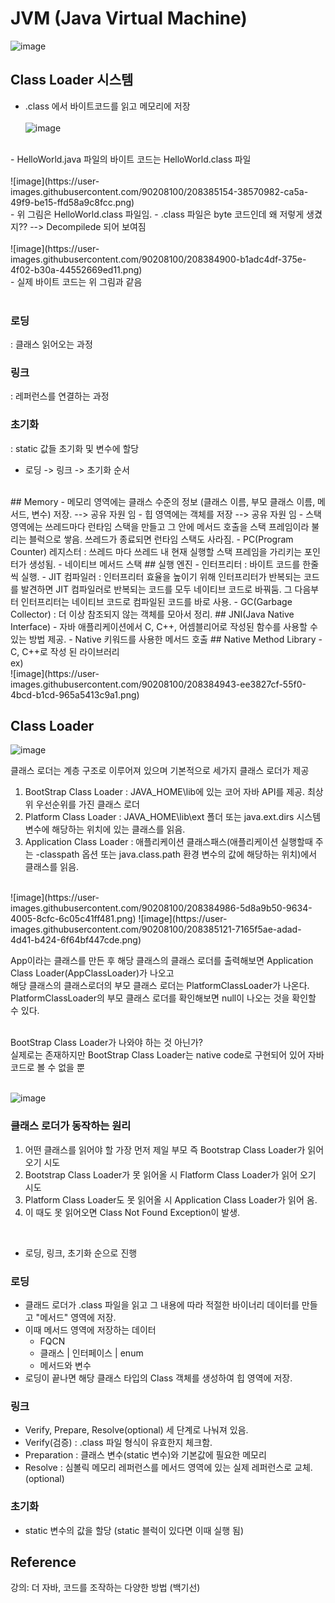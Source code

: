 # JVM (Java Virtual Machine)
![image](https://user-images.githubusercontent.com/90208100/208384637-01a99db7-eca6-49a1-a932-bbf3e34560af.png)
## Class Loader 시스템
- .class 에서 바이트코드를 읽고 메모리에 저장
<br><br>
![image](https://user-images.githubusercontent.com/90208100/208384844-e79eb8c9-96e0-4de9-ba12-ab2357f6ffda.png)
<br>
- HelloWorld.java 파일의 바이트 코드는 HelloWorld.class 파일
<br><br>
![image](https://user-images.githubusercontent.com/90208100/208385154-38570982-ca5a-49f9-be15-ffd58a9c8fcc.png)
<br>
- 위 그림은 HelloWorld.class 파일임. 
- .class 파일은 byte 코드인데 왜 저렇게 생겼지?? --> Decompilede 되어 보여짐
<br><br>
![image](https://user-images.githubusercontent.com/90208100/208384900-b1adc4df-375e-4f02-b30a-44552669ed11.png)
<br>
- 실제 바이트 코드는 위 그림과 같음
<br><br>

### 로딩
: 클래스 읽어오는 과정
### 링크
: 레퍼런스를 연결하는 과정
### 초기화
: static 값들 초기화 및 변수에 할당
<br>
* 로딩 -> 링크 -> 초기화 순서
<br>
## Memory
- 메모리 영역에는 클래스 수준의 정보 (클래스 이름, 부모 클래스 이름, 메서드, 변수) 저장. --> 공유 자원 임
- 힙 영역에는 객체를 저장 --> 공유 자원 임
- 스택 영역에는 쓰레드마다 런타임 스택을 만들고 그 안에 메서드 호출을 스택 프레임이라 불리는 블럭으로 쌓음. 쓰레드가 종료되면 런타임 스택도 사라짐.
- PC(Program Counter) 레지스터 : 쓰레드 마다 쓰레드 내 현재 실행할 스택 프레임을 가리키는 포인터가 생성됨.
- 네이티브 메서드 스택
## 실행 엔진
- 인터프리터 : 바이트 코드를 한줄 씩 실행.
- JIT 컴파일러 : 인터프리터 효율을 높이기 위해 인터프리터가 반복되는 코드를 발견하면 JIT 컴파일러로 반복되는 코드를 모두 네이티브 코드로 바꿔둠. 그 다음부터 인터프리터는 네이티브 코드로 컴파일된 코드를 바로 사용.
- GC(Garbage Collector) : 더 이상 참조되지 않는 객체를 모아서 정리.
## JNI(Java Native Interface)
- 자바 애플리케이션에서 C, C++, 어셈블리어로 작성된 함수를 사용할 수 있는 방법 제공.
- Native 키워드를 사용한 메서드 호출
## Native Method Library
- C, C++로 작성 된 라이브러리 <br>
ex) <br>
![image](https://user-images.githubusercontent.com/90208100/208384943-ee3827cf-55f0-4bcd-b1cd-965a5413c9a1.png)

## Class Loader
![image](https://user-images.githubusercontent.com/90208100/208384685-73748ac3-0425-4e5a-89de-684099c6db0f.png)

클래스 로더는 계층 구조로 이루어져 있으며 기본적으로 세가지 클래스 로더가 제공

1. BootStrap Class Loader : JAVA_HOME\lib에 있는 코어 자바 API를 제공. 최상위 우선순위를 가진 클래스 로더
2. Platform Class Loader : JAVA_HOME\lib\ext 폴더 또는 java.ext.dirs 시스템 변수에 해당하는 위치에 있는 클래스를 읽음.
3. Application Class Loader : 애플리케이션 클래스패스(애플리케이션 실행할때 주는 -classpath 옵션 또는 java.class.path 환경 변수의 값에 해당하는 위치)에서 클래스를 읽음.
<br>
![image](https://user-images.githubusercontent.com/90208100/208384986-5d8a9b50-9634-4005-8cfc-6c05c41ff481.png)
![image](https://user-images.githubusercontent.com/90208100/208385121-7165f5ae-adad-4d41-b424-6f64bf447cde.png)

App이라는 클래스를 만든 후 해당 클래스의 클래스 로더를 출력해보면 Application Class Loader(AppClassLoader)가 나오고<br>
해당 클래스의 클래스로더의 부모 클래스 로더는 PlatformClassLoader가 나온다.<br>
PlatformClassLoader의 부모 클래스 로더를 확인해보면 null이 나오는 것을 확인할 수 있다.<br>
<br>

BootStrap Class Loader가 나와야 하는 것 아닌가?<br>
실제로는 존재하지만 BootStrap Class Loader는 native code로 구현되어 있어 자바 코드로 볼 수 없을 뿐 <br><br>

![image](https://user-images.githubusercontent.com/90208100/208385085-3df924ef-2a8c-4654-81cd-7cb1bf79af27.png)<br>

### 클래스 로더가 동작하는 원리
1. 어떤 클래스를 읽어야 할 가장 먼저 제일 부모 즉 Bootstrap Class Loader가 읽어 오기 시도
2. Bootstrap Class Loader가 못 읽어올 시 Flatform Class Loader가 읽어 오기 시도
3. Platform Class Loader도 못 읽어올 시 Application Class Loader가 읽어 옴.
4. 이 때도 못 읽어오면 Class Not Found Exception이 발생.
<br>

* 로딩, 링크, 초기화 순으로 진행

### 로딩
- 클래드 로더가 .class 파일을 읽고 그 내용에 따라 적절한 바이너리 데이터를 만들고 "메서드" 영역에 저장.
- 이때 메서드 영역에 저장하는 데이터
  - FQCN
  - 클래스 | 인터페이스 | enum
  - 메서드와 변수
- 로딩이 끝나면 해당 클래스 타입의 Class 객체를 생성하여 힙 영역에 저장.
### 링크
- Verify, Prepare, Resolve(optional) 세 단계로 나눠져 있음.
- Verify(검증) : .class 파일 형식이 유효한지 체크함.
- Preparation : 클래스 변수(static 변수)와 기본값에 필요한 메모리
- Resolve : 심볼릭 메모리 레퍼런스를 메서드 영역에 있는 실제 레퍼런스로 교체. (optional)
### 초기화
- static 변수의 값을 할당 (static 블럭이 있다면 이때 실행 됨)

## Reference
강의: 더 자바, 코드를 조작하는 다양한 방법 (백기선)
